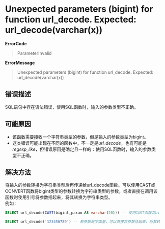 # Unexpected parameters (bigint) for function url_decode. Expected: url_decode(varchar(x)) 
**ErrorCode**
> ParameterInvalid

**ErrorMessage**
> Unexpected parameters (bigint) for function url_decode. Expected: url_decode(varchar(x)) 

## 错误描述
SQL语句中存在语法错误，使用SQL函数时，输入的参数类型不正确。

## 可能原因
- 该函数需要接收一个字符串类型的参数，但是输入的参数类型为bigint。
- 这类错误可能出现在不同的函数中，不一定是*url_decode*，也有可能是*regexp_like*，但错误原因是确定且一样的：使用SQL函数时，输入的参数类型不正确。

## 解决方法
将输入的参数转换为字符串类型后再传递给url_decode函数。可以使用CAST或CONVERT函数将bigint类型的参数转换为字符串类型的参数，或者直接在调用该函数时使用引号将参数括起来，将其转换为字符串类型。  
例如：
```SQL
SELECT url_decode(CAST(bigint_param AS varchar(20))) -- 使用CAST函数将bigint类型参数转换为字符串类型

SELECT url_decode('123456789') -- 若参数是字面量，可以直接将参数括起来，将其转换为字符串类型

```